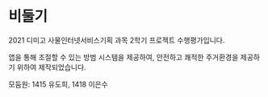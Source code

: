 # 비둘기

2021 디미고 사물인터넷서비스기획 과목 2학기 프로젝트 수행평가입니다.

앱을 통해 조절할 수 있는 방범 시스템을 제공하여, 안전하고 쾌적한 주거환경을 제공하기 위하여 제작되었습니다.


모둠원: 1415 유도희, 1418 이은수
